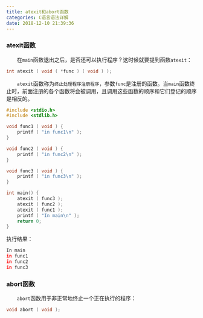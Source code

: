```yaml
---
title: atexit和abort函数
categories: C语言语法详解
date: 2018-12-10 21:39:36
---
```

### atexit函数

&emsp;&emsp;在`main`函数退出之后，是否还可以执行程序？这时候就要提到函数`atexit`：<!--more-->

``` cpp
int atexit ( void ( *func ) ( void ) );
```

&emsp;&emsp;`atexit`函数称为`终止处理程序注册程序`，参数`func`是注册的函数。当`main`函数终止时，前面注册的各个函数将会被调用，且调用这些函数的顺序和它们登记的顺序是相反的。

``` cpp
#include <stdio.h>
#include <stdlib.h>

void func1 ( void ) {
    printf ( "in func1\n" );
}

void func2 ( void ) {
    printf ( "in func2\n" );
}

void func3 ( void ) {
    printf ( "in func3\n" );
}

int main() {
    atexit ( func3 );
    atexit ( func2 );
    atexit ( func1 );
    printf ( "In main\n" );
    return 0;
}
```

执行结果：

``` bash
In main
in func1
in func2
in func3
```

### abort函数

&emsp;&emsp;`abort`函数用于非正常地终止一个正在执行的程序：

``` cpp
void abort ( void );
```